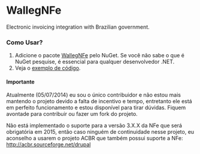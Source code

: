 ﻿WallegNFe
=========

Electronic invoicing integration with Brazilian government.

### Como Usar?
1. Adicione o pacote [WallegNFe](https://www.nuget.org/packages/WallegNFe/) pelo NuGet. Se você não sabe o que é NuGet pesquise, é essencial para qualquer desenvolvedor .NET.
2. Veja o [exemplo de código](https://github.com/leonardiwagner/WallegNFe/wiki/Exemplo-de-uso).

#### Importante
Atualmente (05/07/2014) eu sou o único contribuidor e não estou mais mantendo o projeto devido a falta de incentivo e tempo, entretanto ele está em perfeito funcionamento e estou disponível para tirar dúvidas. Fiquem avontade para contribuir ou fazer um fork do projeto.

Não está implementado o suporte para a versão 3.X.X da NFe que será obrigatória em 2015, então caso ninguém de continuidade nesse projeto, eu aconselho a usarem o projeto ACBR que também possui suporte a NFe: http://acbr.sourceforge.net/drupal